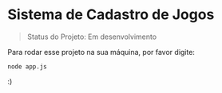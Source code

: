 <h1>Sistema de Cadastro de Jogos</h1>

> Status do Projeto: Em desenvolvimento

Para rodar esse projeto na sua máquina, por favor digite:

```
node app.js
```

:)
